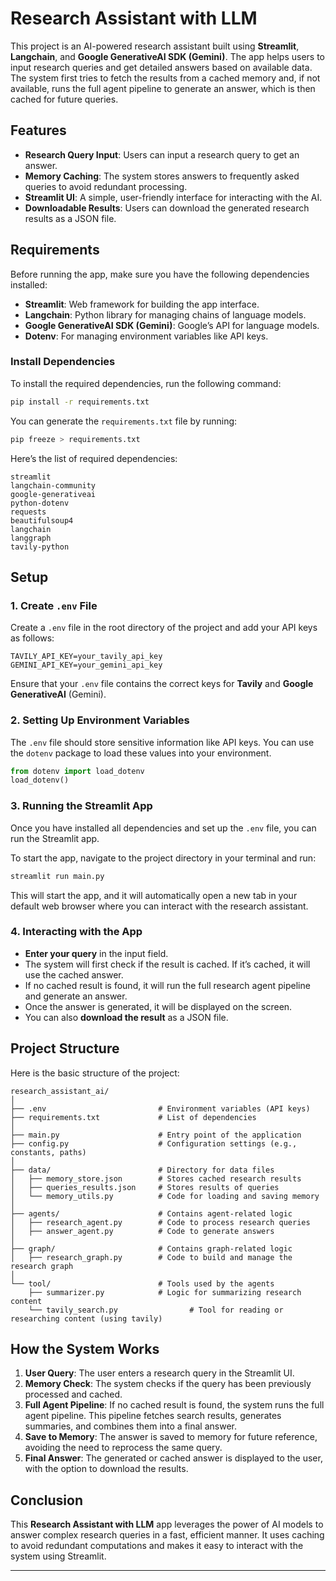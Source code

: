 # Research Assistant with LLM

This project is an AI-powered research assistant built using **Streamlit**, **Langchain**, and **Google GenerativeAI SDK (Gemini)**. The app helps users to input research queries and get detailed answers based on available data. The system first tries to fetch the results from a cached memory and, if not available, runs the full agent pipeline to generate an answer, which is then cached for future queries.

## Features

- **Research Query Input**: Users can input a research query to get an answer.
- **Memory Caching**: The system stores answers to frequently asked queries to avoid redundant processing.
- **Streamlit UI**: A simple, user-friendly interface for interacting with the AI.
- **Downloadable Results**: Users can download the generated research results as a JSON file.
  
## Requirements

Before running the app, make sure you have the following dependencies installed:

- **Streamlit**: Web framework for building the app interface.
- **Langchain**: Python library for managing chains of language models.
- **Google GenerativeAI SDK (Gemini)**: Google’s API for language models.
- **Dotenv**: For managing environment variables like API keys.
  
### Install Dependencies

To install the required dependencies, run the following command:

```bash
pip install -r requirements.txt
```

You can generate the `requirements.txt` file by running:

```bash
pip freeze > requirements.txt
```

Here’s the list of required dependencies:

```
streamlit
langchain-community
google-generativeai
python-dotenv
requests
beautifulsoup4
langchain
langgraph
tavily-python
```

## Setup

### 1. Create `.env` File

Create a `.env` file in the root directory of the project and add your API keys as follows:

```
TAVILY_API_KEY=your_tavily_api_key
GEMINI_API_KEY=your_gemini_api_key
```

Ensure that your `.env` file contains the correct keys for **Tavily** and **Google GenerativeAI** (Gemini).

### 2. Setting Up Environment Variables

The `.env` file should store sensitive information like API keys. You can use the `dotenv` package to load these values into your environment.

```python
from dotenv import load_dotenv
load_dotenv()
```

### 3. Running the Streamlit App

Once you have installed all dependencies and set up the `.env` file, you can run the Streamlit app.

To start the app, navigate to the project directory in your terminal and run:

```bash
streamlit run main.py
```

This will start the app, and it will automatically open a new tab in your default web browser where you can interact with the research assistant.

### 4. Interacting with the App

- **Enter your query** in the input field.
- The system will first check if the result is cached. If it’s cached, it will use the cached answer.
- If no cached result is found, it will run the full research agent pipeline and generate an answer.
- Once the answer is generated, it will be displayed on the screen.
- You can also **download the result** as a JSON file.

## Project Structure

Here is the basic structure of the project:

```
research_assistant_ai/
│
├── .env                         # Environment variables (API keys)
├── requirements.txt             # List of dependencies
│
├── main.py                      # Entry point of the application
├── config.py                    # Configuration settings (e.g., constants, paths)
│
├── data/                        # Directory for data files
│   ├── memory_store.json        # Stores cached research results
│   ├── queries_results.json     # Stores results of queries
│   └── memory_utils.py          # Code for loading and saving memory
│
├── agents/                      # Contains agent-related logic
│   ├── research_agent.py        # Code to process research queries
│   ├── answer_agent.py          # Code to generate answers
│
├── graph/                       # Contains graph-related logic
│   ├── research_graph.py        # Code to build and manage the research graph
│
└── tool/                        # Tools used by the agents
    ├── summarizer.py            # Logic for summarizing research content
    └── tavily_search.py                # Tool for reading or researching content (using tavily)

```

## How the System Works

1. **User Query**: The user enters a research query in the Streamlit UI.
2. **Memory Check**: The system checks if the query has been previously processed and cached.
3. **Full Agent Pipeline**: If no cached result is found, the system runs the full agent pipeline. This pipeline fetches search results, generates summaries, and combines them into a final answer.
4. **Save to Memory**: The answer is saved to memory for future reference, avoiding the need to reprocess the same query.
5. **Final Answer**: The generated or cached answer is displayed to the user, with the option to download the results.


## Conclusion

This **Research Assistant with LLM** app leverages the power of AI models to answer complex research queries in a fast, efficient manner. It uses caching to avoid redundant computations and makes it easy to interact with the system using Streamlit.

---
